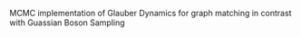 MCMC implementation of Glauber Dynamics for graph matching in contrast with Guassian Boson Sampling
